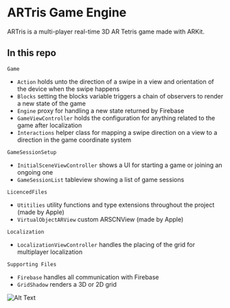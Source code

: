 # ARTris Game Engine
ARTris is a multi-player real-time 3D AR Tetris game made with ARKit. 

## In this repo
`Game`
  - `Action` holds unto the direction of a swipe in a view and orientation of the device when the swipe happens
  - `Blocks` setting the blocks variable triggers a chain of observers to render a new state of the game
  - `Engine` proxy for handling a new state returned by Firebase
  - `GameViewController` holds the configuration for anything related to the game after localization
  - `Interactions` helper class for mapping a swipe direction on a view to a direction in the game coordinate system
  
`GameSessionSetup`
  - `InitialSceneViewController` shows a UI for starting a game or joining an ongoing one
  - `GameSessionList` tableview showing a list of game sessions 
  
  `LicencedFiles` 
  - `Utitilies` utility functions and type extensions throughout the project (made by Apple)
  - `VirtualObjectARView` custom ARSCNView (made by Apple)

`Localization`
  - `LocalizationViewController` handles the placing of the grid for multiplayer localization

`Supporting Files`
  - `Firebase` handles all communication with Firebase
  - `GridShadow` renders a 3D or 2D grid
  
  ![Alt Text](https://media.giphy.com/media/26wkFY3lu3ICfvNXW/giphy.gif)
  

